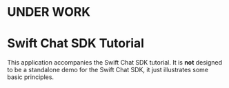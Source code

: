 # UNDER WORK

# Swift Chat SDK Tutorial

This application accompanies the Swift Chat SDK tutorial.  It is **not** designed to be a standalone demo for the Swift Chat SDK, it just illustrates some basic principles.

